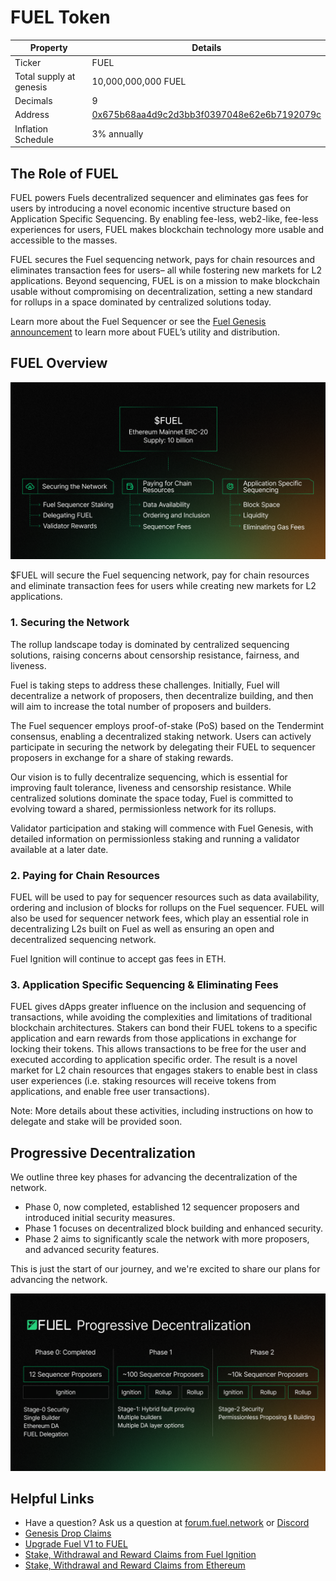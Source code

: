 # FUEL Token

| Property                | Details                                    |
|-------------------------|--------------------------------------------|
| Ticker                  | FUEL                                       |
| Total supply at genesis | 10,000,000,000 FUEL                        |
| Decimals                | 9                                          |
| Address                 | [0x675b68aa4d9c2d3bb3f0397048e62e6b7192079c](https://etherscan.io/address/0x675b68aa4d9c2d3bb3f0397048e62e6b7192079c) |
| Inflation Schedule      | 3% annually                                |

## The Role of FUEL

FUEL powers Fuels decentralized sequencer and eliminates gas fees for users by introducing a novel economic incentive structure based on Application Specific Sequencing. By enabling fee-less, web2-like, fee-less experiences for users, FUEL makes blockchain technology more usable and accessible to the masses.

FUEL secures the Fuel sequencing network, pays for chain resources and eliminates transaction fees for users– all while fostering new markets for L2 applications. Beyond sequencing, FUEL is on a mission to make blockchain usable without compromising on decentralization, setting a new standard for rollups in a space dominated by centralized solutions today.

Learn more about the Fuel Sequencer or see the [Fuel Genesis announcement](https://fuel.mirror.xyz/T6A4x8ReVu5ucAdwXXhrJawN9n4op7de4y7xW9MJ8ew) to learn more about FUEL’s utility and distribution.

## FUEL Overview

![Fuel Banner](https://raw.githubusercontent.com/FuelLabs/fuel-token-overview/refs/heads/main/assets/about/1-fuel-banner.png)

$FUEL will secure the Fuel sequencing network, pay for chain resources and eliminate transaction fees for users while creating new markets for L2 applications.

### 1. Securing the Network

The rollup landscape today is dominated by centralized sequencing solutions, raising concerns about censorship resistance, fairness, and liveness.

Fuel is taking steps to address these challenges. Initially, Fuel will decentralize a network of proposers, then decentralize building, and then will aim to increase the total number of proposers and builders.

The Fuel sequencer employs proof-of-stake (PoS) based on the Tendermint consensus, enabling a decentralized staking network. Users can actively participate in securing the network by delegating their FUEL to sequencer proposers in exchange for a share of staking rewards.

Our vision is to fully decentralize sequencing, which is essential for improving fault tolerance, liveness and censorship resistance. While centralized solutions dominate the space today, Fuel is committed to evolving toward a shared, permissionless network for its rollups.

Validator participation and staking will commence with Fuel Genesis, with detailed information on permissionless staking and running a validator available at a later date.

### 2. Paying for Chain Resources

FUEL will be used to pay for sequencer resources such as data availability, ordering and inclusion of blocks for rollups on the Fuel sequencer. FUEL will also be used for sequencer network fees, which play an essential role in decentralizing L2s built on Fuel as well as ensuring an open and decentralized sequencing network.

Fuel Ignition will continue to accept gas fees in ETH.

### 3. Application Specific Sequencing & Eliminating Fees

FUEL gives dApps greater influence on the inclusion and sequencing of transactions, while avoiding the complexities and limitations of traditional blockchain architectures. Stakers can bond their FUEL tokens to a specific application and earn rewards from those applications in exchange for locking their tokens. This allows transactions to be free for the user and executed according to application specific order. The result is a novel market for L2 chain resources that engages stakers to enable best in class user experiences (i.e. staking resources will receive tokens from applications, and enable free user transactions).

Note: More details about these activities, including instructions on how to delegate and stake will be provided soon.

## Progressive Decentralization

We outline three key phases for advancing the decentralization of the network.

- Phase 0, now completed, established 12 sequencer proposers and introduced initial security measures.
- Phase 1 focuses on decentralized block building and enhanced security.
- Phase 2 aims to significantly scale the network with more proposers, and advanced security features.

This is just the start of our journey, and we're excited to share our plans for advancing the network.

![Progressive Decentralization](https://raw.githubusercontent.com/FuelLabs/fuel-token-overview/refs/heads/main/assets/about/2-progressive-decentralization.png)

## Helpful Links

- Have a question? Ask us a question at [forum.fuel.network](https://forum.fuel.network/) or [Discord](https://discord.com/invite/xfpK4Pe)
- [Genesis Drop Claims](./claim-genesis-drop.md)
- [Upgrade Fuel V1 to FUEL](./fuel-v1-upgrade.md)
- [Stake, Withdrawal and Reward Claims from Fuel Ignition](./stake-on-fuel.md)
- [Stake, Withdrawal and Reward Claims from Ethereum](./stake-on-ethereum.md)
